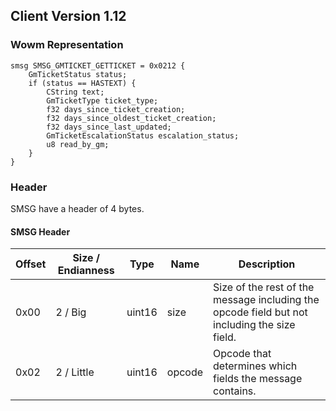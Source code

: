 ## Client Version 1.12

### Wowm Representation
```rust,ignore
smsg SMSG_GMTICKET_GETTICKET = 0x0212 {
    GmTicketStatus status;    
    if (status == HASTEXT) {        
        CString text;        
        GmTicketType ticket_type;        
        f32 days_since_ticket_creation;        
        f32 days_since_oldest_ticket_creation;        
        f32 days_since_last_updated;        
        GmTicketEscalationStatus escalation_status;        
        u8 read_by_gm;        
    }    
}

```
### Header
SMSG have a header of 4 bytes.

#### SMSG Header
| Offset | Size / Endianness | Type   | Name   | Description |
| ------ | ----------------- | ------ | ------ | ----------- |
| 0x00   | 2 / Big           | uint16 | size   | Size of the rest of the message including the opcode field but not including the size field.|
| 0x02   | 2 / Little        | uint16 | opcode | Opcode that determines which fields the message contains.|
